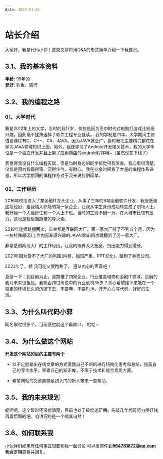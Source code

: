 ```yaml
---
date: 2023-01-01
---
```


# 站长介绍
 
大家好，我是代码小郭！这篇文章将用Q&A的形式简单介绍一下我自己。

## 3.1、我的基本资料

**年龄:** 95年的 <br/>
**爱好:** 钓鱼、骑行<br/>
## 3.2、我的编程之路
### 01、大学时代
我是2012年上的大学，当时的我17岁，仅仅是因为高中时代对电脑打游戏比较感兴趣，因此毫不犹豫选择了软件工程专业就读。
我的学制是四年，大学期间主修语言课程有C、C++、C#、JAVA。因为JAVA就业广，当时我把主要精力都花在学习JAVA领域知识上面。另外，我还学习了Android开发相关技术，我的大学毕设是一个独立开发并且上架了应用商店的android程序哦~（虽然现在下线了）<br/>

我觉得我没有什么编程天赋，但是当时身边的同学都觉得我厉害。我心里很清楚，仅仅是因为我霸得蛮、沉得住气、有耐心。我在业余时间看了大量的编程体系课程，所以大学期间的编程作业对于我来说特别简单。

### 02、工作经历
2016年校招进入了某金融IT龙头企业，从事了三年的B端金融软件开发，我很感谢这段经历，是我踏入职场的第一家企业，让我从学生身份成功转变成了职场人士。我开始一个人租房住和一个人上下班。当时的工资不到一万，在大城市比较有压力，这也是我后面跳槽的导火索。 <br/>

2019年连续跳槽两次，庆幸都是互联网大厂。第一家大厂待了不到五个月，因为一些特殊原因(工作内容非感兴趣的JAVA领域)再次跳槽到了另一家大厂。  

非常感谢两段大厂的工作经历，让我的眼界大大拓宽、抗压能力得到增长。<br/>

2021年因为受不了大厂的氛围(内卷、加班严重、PPT文化)，跳到了券商公司。<br/>

2023年了，额 我可能又要跑路了， 遵从内心的声音吧！

总结一下：到目前为止，我跳槽了四家企业，行业覆盖电商和金融IT领域，目前的我对未来很担忧，我能否跨过传说中的行业危机35岁？真心希望接下来能在一个稳定的环境长久的沉淀下去，不要卷、不要PUA、开开心心写代码、好好的生活。

## 3.3、为什么叫代码小郭 

网名取过很多个，目前感觉就这个最顺口， 哈哈~

## 3.4、为什么做这个网站
**开发这个网站的目的主要有两个** <br/>
- 以不定期输出在线文章的方式激励自己不断的进行结构化思考和总结，提高自己的写作水平，积累自己的知识库，不限于技术和综合素质方面。 <br/>

- 希望网站的文章能够给初入门的新人带来一些帮助。 

## 3.5、我的未来规划
呃呃呃，这个暂时还没想清楚，目前也处于极度迷茫期。先敲几年代码努力攒好钱再看后面的吧。咱讲究的是一个顺其自然！

## 3.6、如何联系我
小伙伴们如果有任何事宜想要和我一起讨论 可以发邮件到**964781872@qq.com** 我会定期查看并回复。